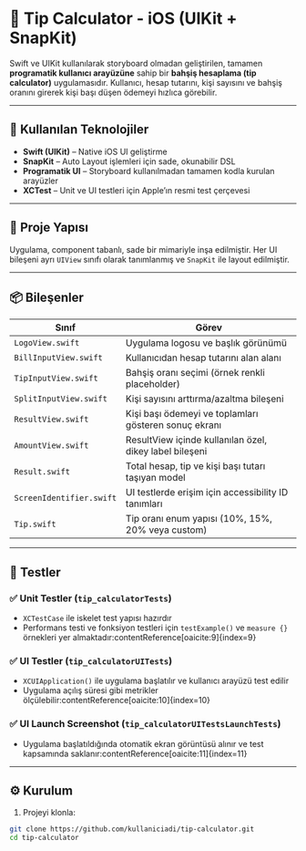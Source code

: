 # 💸 Tip Calculator - iOS (UIKit + SnapKit)

Swift ve UIKit kullanılarak storyboard olmadan geliştirilen, tamamen **programatik kullanıcı arayüzüne** sahip bir **bahşiş hesaplama (tip calculator)** uygulamasıdır. Kullanıcı, hesap tutarını, kişi sayısını ve bahşiş oranını girerek kişi başı düşen ödemeyi hızlıca görebilir.

---

## 🚀 Kullanılan Teknolojiler

- **Swift (UIKit)** – Native iOS UI geliştirme
- **SnapKit** – Auto Layout işlemleri için sade, okunabilir DSL
- **Programatik UI** – Storyboard kullanılmadan tamamen kodla kurulan arayüzler
- **XCTest** – Unit ve UI testleri için Apple’ın resmi test çerçevesi

---

## 🧩 Proje Yapısı

Uygulama, component tabanlı, sade bir mimariyle inşa edilmiştir. Her UI bileşeni ayrı `UIView` sınıfı olarak tanımlanmış ve `SnapKit` ile layout edilmiştir.

---

## 📦 Bileşenler

| Sınıf               | Görev |
|---------------------|-------|
| `LogoView.swift`       | Uygulama logosu ve başlık görünümü |
| `BillInputView.swift`  | Kullanıcıdan hesap tutarını alan alanı |
| `TipInputView.swift`   | Bahşiş oranı seçimi (örnek renkli placeholder)|
| `SplitInputView.swift` | Kişi sayısını arttırma/azaltma bileşeni |
| `ResultView.swift`     | Kişi başı ödemeyi ve toplamları gösteren sonuç ekranı|
| `AmountView.swift`     | ResultView içinde kullanılan özel, dikey label bileşeni |
| `Result.swift`         | Total hesap, tip ve kişi başı tutarı taşıyan model|
| `ScreenIdentifier.swift` | UI testlerde erişim için accessibility ID tanımları|
| `Tip.swift`            | Tip oranı enum yapısı (10%, 15%, 20% veya custom) |

---

## 🧪 Testler

### ✅ Unit Testler (`tip_calculatorTests`)
- `XCTestCase` ile iskelet test yapısı hazırdır
- Performans testi ve fonksiyon testleri için `testExample()` ve `measure {}` örnekleri yer almaktadır:contentReference[oaicite:9]{index=9}

### ✅ UI Testler (`tip_calculatorUITests`)
- `XCUIApplication()` ile uygulama başlatılır ve kullanıcı arayüzü test edilir
- Uygulama açılış süresi gibi metrikler ölçülebilir:contentReference[oaicite:10]{index=10}

### ✅ UI Launch Screenshot (`tip_calculatorUITestsLaunchTests`)
- Uygulama başlatıldığında otomatik ekran görüntüsü alınır ve test kapsamında saklanır:contentReference[oaicite:11]{index=11}

---

## ⚙️ Kurulum

1. Projeyi klonla:
```bash
git clone https://github.com/kullaniciadi/tip-calculator.git
cd tip-calculator

